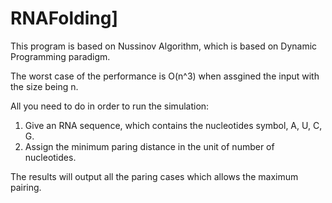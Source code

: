 # RNAFolding]
This program is based on Nussinov Algorithm, which is based on Dynamic Programming paradigm.

The worst case of the performance is O(n^3) when assgined the input with the size being n.

All you need to do in order to run the simulation:
1. Give an RNA sequence, which contains the nucleotides symbol, A, U, C, G.
2. Assign the minimum paring distance in the unit of number of nucleotides.

The results will output all the paring cases which allows the maximum pairing.
